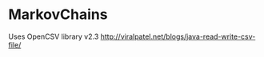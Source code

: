 MarkovChains
============

Uses OpenCSV library v2.3
http://viralpatel.net/blogs/java-read-write-csv-file/
